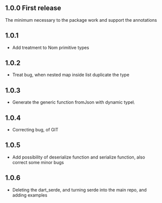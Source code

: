 ## 1.0.0 First release

The minimum necessary to the package work and support the annotations

## 1.0.1

- Add treatment to Nom primitive types

## 1.0.2

- Treat bug, when nested map inside list duplicate the type

## 1.0.3

- Generate the generic function fromJson with dynamic type\

## 1.0.4

- Correcting bug, of GIT

## 1.0.5

- Add possibility of deserialize function and serialize function, also correct some minor bugs

## 1.0.6

- Deleting the dart_serde, and turning serde into the main repo, and adding examples